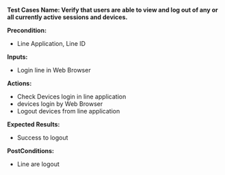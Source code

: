 **Test Cases Name: Verify that users are able to view and log out of any or all currently active sessions and devices.**

**Precondition:** 
* Line Application, Line ID

**Inputs:** 
* Login line in Web Browser

**Actions:** 
* Check Devices login in line application
* devices login by Web Browser
* Logout devices from line application

**Expected Results:** 
* Success to logout

**PostConditions:** 
* Line are logout
